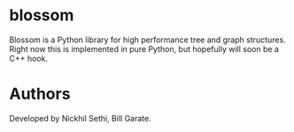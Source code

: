 # blossom

Blossom is a Python library for high performance tree and graph structures. Right now this is implemented in pure Python, but hopefully will soon be a C++ hook.

# Authors

Developed by Nickhil Sethi, Bill Garate.